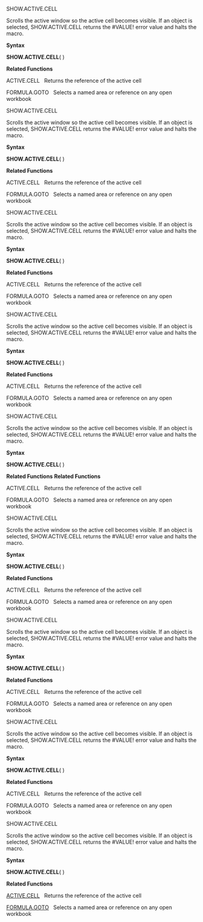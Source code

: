 SHOW.ACTIVE.CELL

Scrolls the active window so the active cell becomes visible. If an
object is selected, SHOW.ACTIVE.CELL returns the \#VALUE\! error value
and halts the macro.

**Syntax**

**SHOW.ACTIVE.CELL**( )

**Related Functions**

ACTIVE.CELL   Returns the reference of the active cell

FORMULA.GOTO   Selects a named area or reference on any open workbook


SHOW.ACTIVE.CELL

Scrolls the active window so the active cell becomes visible. If an
object is selected, SHOW.ACTIVE.CELL returns the \#VALUE\! error value
and halts the macro.

**Syntax**

**SHOW.ACTIVE.CELL**( )

**Related Functions**

ACTIVE.CELL   Returns the reference of the active cell

FORMULA.GOTO   Selects a named area or reference on any open workbook


SHOW.ACTIVE.CELL

Scrolls the active window so the active cell becomes visible. If an
object is selected, SHOW.ACTIVE.CELL returns the \#VALUE\! error value
and halts the macro.

**Syntax**

**SHOW.ACTIVE.CELL**( )

**Related Functions**

ACTIVE.CELL   Returns the reference of the active cell

FORMULA.GOTO   Selects a named area or reference on any open workbook


SHOW.ACTIVE.CELL

Scrolls the active window so the active cell becomes visible. If an
object is selected, SHOW.ACTIVE.CELL returns the \#VALUE\! error value
and halts the macro.

**Syntax**

**SHOW.ACTIVE.CELL**( )

**Related Functions**

ACTIVE.CELL   Returns the reference of the active cell

FORMULA.GOTO   Selects a named area or reference on any open workbook


SHOW.ACTIVE.CELL

Scrolls the active window so the active cell becomes visible. If an
object is selected, SHOW.ACTIVE.CELL returns the \#VALUE\! error value
and halts the macro.

**Syntax**

**SHOW.ACTIVE.CELL**( )

**Related Functions**
**Related Functions**

ACTIVE.CELL   Returns the reference of the active cell

FORMULA.GOTO   Selects a named area or reference on any open workbook


SHOW.ACTIVE.CELL

Scrolls the active window so the active cell becomes visible. If an
object is selected, SHOW.ACTIVE.CELL returns the \#VALUE\! error value
and halts the macro.

**Syntax**

**SHOW.ACTIVE.CELL**( )

**Related Functions**

ACTIVE.CELL   Returns the reference of the active cell

FORMULA.GOTO   Selects a named area or reference on any open workbook


SHOW.ACTIVE.CELL

Scrolls the active window so the active cell becomes visible. If an
object is selected, SHOW.ACTIVE.CELL returns the \#VALUE\! error value
and halts the macro.

**Syntax**

**SHOW.ACTIVE.CELL**( )

**Related Functions**

ACTIVE.CELL   Returns the reference of the active cell

FORMULA.GOTO   Selects a named area or reference on any open workbook


SHOW.ACTIVE.CELL

Scrolls the active window so the active cell becomes visible. If an
object is selected, SHOW.ACTIVE.CELL returns the \#VALUE\! error value
and halts the macro.

**Syntax**

**SHOW.ACTIVE.CELL**( )

**Related Functions**

ACTIVE.CELL   Returns the reference of the active cell

FORMULA.GOTO   Selects a named area or reference on any open workbook


SHOW.ACTIVE.CELL

Scrolls the active window so the active cell becomes visible. If an
object is selected, SHOW.ACTIVE.CELL returns the \#VALUE\! error value
and halts the macro.

**Syntax**

**SHOW.ACTIVE.CELL**( )

**Related Functions**

[ACTIVE.CELL](ACTIVE.CELL.md)   Returns the reference of the active cell

[FORMULA.GOTO](FORMULA.GOTO.md)   Selects a named area or reference on any open workbook


